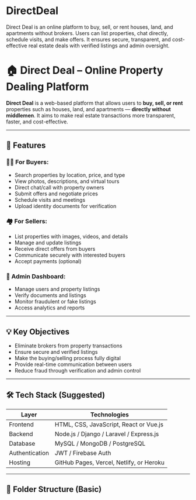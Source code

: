 # DirectDeal
Direct Deal is an online platform to buy, sell, or rent houses, land, and apartments without brokers. Users can list properties, chat directly, schedule visits, and make offers. It ensures secure, transparent, and cost-effective real estate deals with verified listings and admin oversight.
# 🏠 Direct Deal – Online Property Dealing Platform

**Direct Deal** is a web-based platform that allows users to **buy, sell, or rent** properties such as houses, land, and apartments — **directly without middlemen**. It aims to make real estate transactions more transparent, faster, and cost-effective.

---

## 🚀 Features

### 🧑‍💼 For Buyers:
- Search properties by location, price, and type
- View photos, descriptions, and virtual tours
- Direct chat/call with property owners
- Submit offers and negotiate prices
- Schedule visits and meetings
- Upload identity documents for verification

### 🏘️ For Sellers:
- List properties with images, videos, and details
- Manage and update listings
- Receive direct offers from buyers
- Communicate securely with interested buyers
- Accept payments (optional)

### 🔧 Admin Dashboard:
- Manage users and property listings
- Verify documents and listings
- Monitor fraudulent or fake listings
- Access analytics and reports

---

## 💡 Key Objectives

- Eliminate brokers from property transactions  
- Ensure secure and verified listings  
- Make the buying/selling process fully digital  
- Provide real-time communication between users  
- Reduce fraud through verification and admin control

---

## 🛠️ Tech Stack (Suggested)

| Layer           | Technologies                             |
|----------------|-------------------------------------------|
| Frontend        | HTML, CSS, JavaScript, React or Vue.js   |
| Backend         | Node.js / Django / Laravel / Express.js  |
| Database        | MySQL / MongoDB / PostgreSQL             |
| Authentication  | JWT / Firebase Auth                      |
| Hosting         | GitHub Pages, Vercel, Netlify, or Heroku |

---

## 📁 Folder Structure (Basic)
